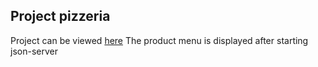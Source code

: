 ## Project pizzeria
Project can be viewed [here](https://git.heroku.com/pizzeria-project-marco.git)
The product menu is displayed after starting json-server

